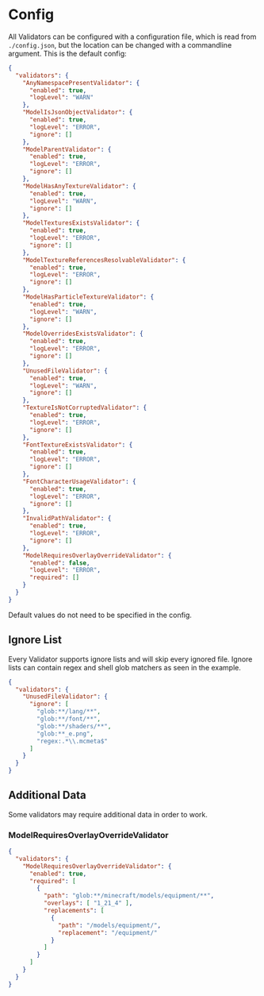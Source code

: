 # Config
All Validators can be configured with a configuration file, which is read from `./config.json`, but the location can be changed with a commandline argument.
This is the default config:
```json
{
  "validators": {
    "AnyNamespacePresentValidator": {
      "enabled": true,
      "logLevel": "WARN"
    },
    "ModelIsJsonObjectValidator": {
      "enabled": true,
      "logLevel": "ERROR",
      "ignore": []
    },
    "ModelParentValidator": {
      "enabled": true,
      "logLevel": "ERROR",
      "ignore": []
    },
    "ModelHasAnyTextureValidator": {
      "enabled": true,
      "logLevel": "WARN",
      "ignore": []
    },
    "ModelTexturesExistsValidator": {
      "enabled": true,
      "logLevel": "ERROR",
      "ignore": []
    },
    "ModelTextureReferencesResolvableValidator": {
      "enabled": true,
      "logLevel": "ERROR",
      "ignore": []
    },
    "ModelHasParticleTextureValidator": {
      "enabled": true,
      "logLevel": "WARN",
      "ignore": []
    },
    "ModelOverridesExistsValidator": {
      "enabled": true,
      "logLevel": "ERROR",
      "ignore": []
    },
    "UnusedFileValidator": {
      "enabled": true,
      "logLevel": "WARN",
      "ignore": []
    },
    "TextureIsNotCorruptedValidator": {
      "enabled": true,
      "logLevel": "ERROR",
      "ignore": []
    },
    "FontTextureExistsValidator": {
      "enabled": true,
      "logLevel": "ERROR",
      "ignore": []
    },
    "FontCharacterUsageValidator": {
      "enabled": true,
      "logLevel": "ERROR",
      "ignore": []
    },
    "InvalidPathValidator": {
      "enabled": true,
      "logLevel": "ERROR",
      "ignore": []
    },
    "ModelRequiresOverlayOverrideValidator": {
      "enabled": false,
      "logLevel": "ERROR",
      "required": []
    }
  }
}
```
Default values do not need to be specified in the config.

## Ignore List
Every Validator supports ignore lists and will skip every ignored file.
Ignore lists can contain regex and shell glob matchers as seen in the example.

```json
{
  "validators": {
    "UnusedFileValidator": {
      "ignore": [
        "glob:**/lang/**",
        "glob:**/font/**",
        "glob:**/shaders/**",
        "glob:**_e.png",
        "regex:.*\\.mcmeta$"
      ]
    }
  }
}
```

## Additional Data
Some validators may require additional data in order to work.

### ModelRequiresOverlayOverrideValidator
```json
{
  "validators": {
    "ModelRequiresOverlayOverrideValidator": {
      "enabled": true,
      "required": [
        {
          "path": "glob:**/minecraft/models/equipment/**",
          "overlays": [ "1_21_4" ],
          "replacements": [
            {
              "path": "/models/equipment/",
              "replacement": "/equipment/"
            }
          ]
        }
      ]
    }
  }
}
```